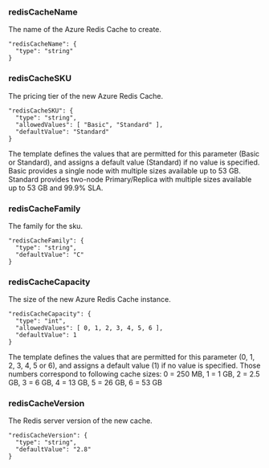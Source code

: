 
### redisCacheName

The name of the Azure Redis Cache to create.

    "redisCacheName": {
      "type": "string"
    }

### redisCacheSKU

The pricing tier of the new Azure Redis Cache.

    "redisCacheSKU": {
      "type": "string",
      "allowedValues": [ "Basic", "Standard" ],
      "defaultValue": "Standard"
    }

The template defines the values that are permitted for this parameter (Basic or Standard), and assigns a default value (Standard) if no value is specified. Basic provides a single node with multiple sizes available up to 53 GB.
Standard provides two-node Primary/Replica with multiple sizes available up to 53 GB and 99.9% SLA.

### redisCacheFamily

The family for the sku.

    "redisCacheFamily": {
      "type": "string",
      "defaultValue": "C"
    }

### redisCacheCapacity

The size of the new Azure Redis Cache instance. 

    "redisCacheCapacity": {
      "type": "int",
      "allowedValues": [ 0, 1, 2, 3, 4, 5, 6 ],
      "defaultValue": 1
    }

The template defines the values that are permitted for this parameter (0, 1, 2, 3, 4, 5 or 6), and assigns a default value (1) if no value is specified. Those numbers correspond to following cache sizes: 
0 = 250 MB, 1 = 1 GB, 2 = 2.5 GB, 3 = 6 GB, 4 = 13 GB, 5 = 26 GB, 6 = 53 GB

### redisCacheVersion

The Redis server version of the new cache.

    "redisCacheVersion": {
      "type": "string",
      "defaultValue": "2.8"
    }

